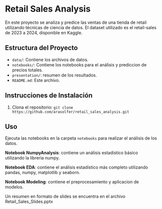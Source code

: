 # Retail Sales Analysis

En este proyecto se analiza y predice las ventas de una tienda de retail utilizando técnicas de ciencia de datos.
El dataset utilizado es el retail-sales de 2023 a 2024, disponible en Kaggle. 

## Estructura del Proyecto

- `data/`: Contiene los archivos de datos.
- `notebooks/`: Contiene los notebooks para el análisis y prediccion de precios totales.
- `presentation/`: resumen de los resultados. 
- `README.md`: Este archivo.

## Instrucciones de Instalación

1. Clona el repositorio: `git clone https://github.com/arasolfer/retail_sales_analysis.git`

## Uso

Ejecuta las notebooks en la carpeta `notebooks` para realizar el análisis de los datos.

**Notebook NumpyAnalysis**: contiene un análisis estadístico básico utilizando la libreria numpy.

**Notebook EDA**: contiene el análisis estadístico más completo utilizando pandas, numpy, matplotlib y seaborn.

**Notebook Modeling**: contiene el preprocesamiento y aplicacion de modelos.

Un resumen en formato de slides se encuentra en el archivo Retail_Sales_Slides.pptx